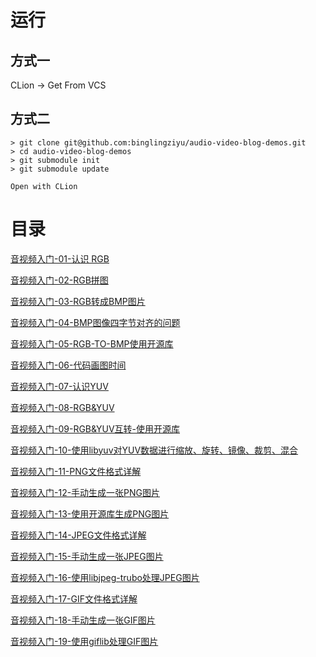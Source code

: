 # 运行

## 方式一

CLion -> Get From VCS

## 方式二

```shell script
> git clone git@github.com:binglingziyu/audio-video-blog-demos.git
> cd audio-video-blog-demos
> git submodule init
> git submodule update

Open with CLion
```


# 目录

[音视频入门-01-认识 RGB](https://www.ihubin.com/blog/audio-video-basic-01-rgb-intro/)

[音视频入门-02-RGB拼图](https://www.ihubin.com/blog/audio-video-basic-02-rgb-puzzle)

[音视频入门-03-RGB转成BMP图片](https://www.ihubin.com/blog/audio-video-basic-03-rgb-to-bmp/)

[音视频入门-04-BMP图像四字节对齐的问题](https://www.ihubin.com/blog/audio-video-basic-04-bmp-dword-align/)

[音视频入门-05-RGB-TO-BMP使用开源库](https://www.ihubin.com/blog/audio-video-basic-05-rgb-to-bmp-library/)

[音视频入门-06-代码画图时间](https://www.ihubin.com/blog/audio-video-basic-06-code-drawing/)

[音视频入门-07-认识YUV](https://www.ihubin.com/blog/audio-video-basic-07-yuv-intro/)

[音视频入门-08-RGB&YUV](https://www.ihubin.com/blog/audio-video-basic-08-rgb-and-yuv/)

[音视频入门-09-RGB&YUV互转-使用开源库](https://www.ihubin.com/blog/audio-video-basic-09-rgb-and-yuv-library/)

[音视频入门-10-使用libyuv对YUV数据进行缩放、旋转、镜像、裁剪、混合](https://www.ihubin.com/blog/audio-video-basic-10-libyuv-usage/)

[音视频入门-11-PNG文件格式详解](https://www.ihubin.com/blog/audio-video-basic-11-png-file-format-detail/)

[音视频入门-12-手动生成一张PNG图片](https://www.ihubin.com/blog/audio-video-basic-12-generate-png-by-hand/)

[音视频入门-13-使用开源库生成PNG图片](https://www.ihubin.com/blog/audio-video-basic-13-generate-png-with-library/)

[音视频入门-14-JPEG文件格式详解](https://www.ihubin.com/blog/audio-video-basic-14-jpeg-file-format-detail/)

[音视频入门-15-手动生成一张JPEG图片](https://www.ihubin.com/blog/audio-video-basic-15-generate-jpeg-by-hand)

[音视频入门-16-使用libjpeg-trubo处理JPEG图片](https://www.ihubin.com/blog/audio-video-basic-16-libjpeg-turbo-handle-jpeg)

[音视频入门-17-GIF文件格式详解](https://www.ihubin.com/blog/audio-video-basic-17-gif-file-format-detail/)

[音视频入门-18-手动生成一张GIF图片](https://www.ihubin.com/blog/audio-video-basic-18-generate-gif-by-hand/)

[音视频入门-19-使用giflib处理GIF图片](https://www.ihubin.com/blog/audio-video-basic-19-giflib-handle-gif/)